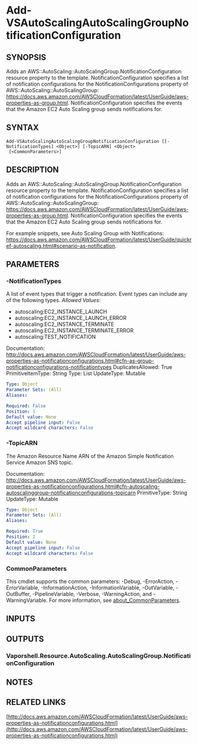 # Add-VSAutoScalingAutoScalingGroupNotificationConfiguration

## SYNOPSIS
Adds an AWS::AutoScaling::AutoScalingGroup.NotificationConfiguration resource property to the template.
NotificationConfiguration specifies a list of notification configurations for the NotificationConfigurations property of AWS::AutoScaling::AutoScalingGroup: https://docs.aws.amazon.com/AWSCloudFormation/latest/UserGuide/aws-properties-as-group.html.
NotificationConfiguration specifies the events that the Amazon EC2 Auto Scaling group sends notifications for.

## SYNTAX

```
Add-VSAutoScalingAutoScalingGroupNotificationConfiguration [[-NotificationTypes] <Object>] [-TopicARN] <Object>
 [<CommonParameters>]
```

## DESCRIPTION
Adds an AWS::AutoScaling::AutoScalingGroup.NotificationConfiguration resource property to the template.
NotificationConfiguration specifies a list of notification configurations for the NotificationConfigurations property of AWS::AutoScaling::AutoScalingGroup: https://docs.aws.amazon.com/AWSCloudFormation/latest/UserGuide/aws-properties-as-group.html.
NotificationConfiguration specifies the events that the Amazon EC2 Auto Scaling group sends notifications for.

For example snippets, see Auto Scaling Group with Notifications: https://docs.aws.amazon.com/AWSCloudFormation/latest/UserGuide/quickref-autoscaling.html#scenario-as-notification.

## PARAMETERS

### -NotificationTypes
A list of event types that trigger a notification.
Event types can include any of the following types.
*Allowed Values*:
+  autoscaling:EC2_INSTANCE_LAUNCH
+  autoscaling:EC2_INSTANCE_LAUNCH_ERROR
+  autoscaling:EC2_INSTANCE_TERMINATE
+  autoscaling:EC2_INSTANCE_TERMINATE_ERROR
+  autoscaling:TEST_NOTIFICATION

Documentation: http://docs.aws.amazon.com/AWSCloudFormation/latest/UserGuide/aws-properties-as-notificationconfigurations.html#cfn-as-group-notificationconfigurations-notificationtypes
DuplicatesAllowed: True
PrimitiveItemType: String
Type: List
UpdateType: Mutable

```yaml
Type: Object
Parameter Sets: (All)
Aliases:

Required: False
Position: 1
Default value: None
Accept pipeline input: False
Accept wildcard characters: False
```

### -TopicARN
The Amazon Resource Name ARN of the Amazon Simple Notification Service Amazon SNS topic.

Documentation: http://docs.aws.amazon.com/AWSCloudFormation/latest/UserGuide/aws-properties-as-notificationconfigurations.html#cfn-autoscaling-autoscalinggroup-notificationconfigurations-topicarn
PrimitiveType: String
UpdateType: Mutable

```yaml
Type: Object
Parameter Sets: (All)
Aliases:

Required: True
Position: 2
Default value: None
Accept pipeline input: False
Accept wildcard characters: False
```

### CommonParameters
This cmdlet supports the common parameters: -Debug, -ErrorAction, -ErrorVariable, -InformationAction, -InformationVariable, -OutVariable, -OutBuffer, -PipelineVariable, -Verbose, -WarningAction, and -WarningVariable. For more information, see [about_CommonParameters](http://go.microsoft.com/fwlink/?LinkID=113216).

## INPUTS

## OUTPUTS

### Vaporshell.Resource.AutoScaling.AutoScalingGroup.NotificationConfiguration
## NOTES

## RELATED LINKS

[http://docs.aws.amazon.com/AWSCloudFormation/latest/UserGuide/aws-properties-as-notificationconfigurations.html](http://docs.aws.amazon.com/AWSCloudFormation/latest/UserGuide/aws-properties-as-notificationconfigurations.html)

